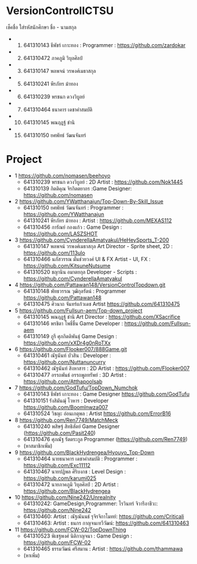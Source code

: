 # VersionControlICTSU

เช็คชื่อ ใส่รหัสนักศึกษา ชื่อ - นามสกุล
- 1. 641310143  ธีพัชร์ เกาะทอง : Programmer : https://github.com/zardokar
- 2. 641310472 ภาคภูมิ วิบุลศิลป์
- 3. 641310147 พลพจน์  วรพงศ์เมธาสกุล
- 5. 641310241 พีรภัทร ม้าทอง
- 6. 641310239 พรชนก ดวงวิบูลย์
- 7. 641310464 ธนาคาร เดชาคำสมบัติ
- 10. 641310145 พณฤฏฐ์ ชำนิ
- 15. 641310150 ยศพัทธ์ วัฒนจันทร์



Project
=====================================
- 1 https://github.com/nomasen/beehoyo
    - 641310239 พรชนก ดวงวิบูลย์ : 2D Artist : https://github.com/Nok1445
    - 641310139 กิตติคุณ จิรกิตตยากร :Game Designer: https://github.com/nomasen
- 2 https://github.com/YWatthanajun/Top-Down-By-Skill_Issue
    - 641310150 ยศพัทธ์ วัฒนจันทร์ : Programmer : https://github.com/YWatthanajun
    - 641310241 พีรภัทร ม้าทอง : Artist : https://github.com/MEXAS112
    - 641310456 การัณย์ กองแก้ว : Game Design : https://github.com/LASZSHOT
- 3 https://github.com/CynderellaAmatyakul/HeHeySports_T-200
    - 641310147 พลพจน์ วรพงศ์เมธาสกุล Art Director - Sprite sheet, 2D : https://github.com/113ulo
    - 641310466 นภัสวรรณ มั่นช่วยวงศ์ UI & FX Artist - UI, FX : https://github.com/KitsuneNutsume
    - 641310520 ชญานิน อมาตยกุล Developer - Scripts : https://github.com/CynderellaAmatyakul
- 4 https://github.com/Pattawan148/VersionControlTopdown.git
    - 641310148 พัทธวรรณ วุฒิกุลรัตน์ : Programmer https://github.com/Pattawan148
    - 641310475 ศิวนาถ จันทร์แก้วเดช Artist https://github.com/641310475
- 5 https://github.com/Fullsun-aem/Top-down_project
    - 641310145 พณฤฏฐ์ ชำนิ Art Director : https://github.com/XSacrifice
    - 641310146 พรชิตา โพธิ์ชื่น Game Developer : https://github.com/Fullsun-aem
    - 641310149 ภูรี ศุภกิตติพันธุ์ Game Design : https://github.com/xXDr4g0nRoTXx
- 6 https://github.com/Flooker007/888Game.git
    - 641310461 ณัฐนันท์ บัวสิน : Developer : https://github.com/Nuttanuncurry
    - 641310462 ณัฐนันท์ สิงหาสาร : 2D Artist : https://github.com/Flooker007
    - 641310477 อรรถพันธ์ อรรถพูลทรัพย์ : 3D Artist : https://github.com/Atthapoolsab
- 7 https://github.com/GodTufu/TopDown_Numchok
    - 641310143 ธีพัชร์ เกาะทอง : Game Designer https://github.com/GodTufu
    - 641310151 รังสิมันฌุ์ โวหาร : Developer https://github.com/Boomlnwza007
    - 641310524 วิชญะ อ่อนเกตุพล : Artist https://github.com/ErrorB16
- 8 https://github.com/Ren7749/MatchMeck
    - 641310240 พสิษฐ์ สิทธิสัตย์ Game Designer (https://github.com/Pasit240)
    - 641310476 ศุภณัฐ รัตตระกูล Programmer (https://github.com/Ren7749)
    - (หาสมาชิกเพิ่ม)
- 9 https://github.com/BlackHydrengea/Hyouyo_Top-Down
    - 641310464 นายธนาคาร เดชาคำสมบัติ : Programmer : https://github.com/Exc11112
    - 641310467 นายปฏิพล ศิริบงกช : Level Design : https://github.com/karumi025
    - 641310472 นายภาคภูมิ วิบุลศิลป์ : 2D Artist : https://github.com/BlackHydrengea
- 10 https://github.com/Nine242/Unrealnity
    - 641310242: GameDesign,Programmer: ไรวินทร์ จิวารีอาชีวะ: https://github.com/Nine242
    - 641310460: Artist : ณัฐณันนธ์ รุจิรจิกาโมทย์: https://github.com/Criticali
    - 641310463: Artist : ธนกร กาญจนเทวีวัฒน์: https://github.com/641310463
- 11 https://github.com/FCW-02/TopDownThing
    - 641310523 พิเชฐพงศ์ นิติกาญจนา : Game Design : https://github.com/FCW-02 
    - 641310465 ธรรมวัฒน์ ศรีสมาน : Artist : https://github.com/thammawa 
    - (หาเพิ่ม)
